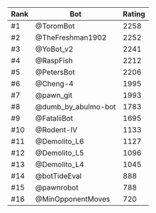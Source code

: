 Rank|Bot|Rating
---|---|---
#1|@ToromBot|2258
#2|@TheFreshman1902|2252
#3|@YoBot_v2|2241
#4|@RaspFish|2212
#5|@PetersBot|2206
#6|@Cheng-4|1995
#7|@pawn_git|1993
#8|@dumb_by_abulmo-bot|1783
#9|@FataliiBot|1695
#10|@Rodent-IV|1133
#11|@Demolito_L6|1127
#12|@Demolito_L5|1096
#13|@Demolito_L4|1045
#14|@botTideEval|888
#15|@pawnrobot|788
#16|@MinOpponentMoves|720
